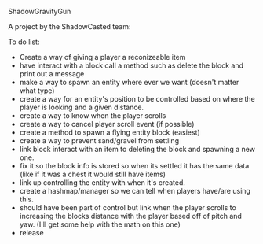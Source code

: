 ShadowGravityGun

A project by the ShadowCasted team:

To do list: 

- Create a way of giving a player a reconizeable item
- have interact with a block call a method such as delete the block and print out a message
- make a way to spawn an entity where ever we want (doesn't matter what type)
- create a way for an entity's position to be controlled based on where the player is looking and a given distance.
- create a way to know when the player scrolls
- create a way to cancel player scroll event (if possible)
- create a method to spawn a flying entity block (easiest)
- create a way to prevent sand/gravel from settling
- link block interact with an item to deleting the block and spawning a new one.
- fix it so the block info is stored so when its settled it has the same data (like if it was a chest it would still have items)
- link up controlling the entity with when it's created.
- create a hashmap/manager so we can tell when players have/are using this.
- should have been part of control but link when the player scrolls to increasing the blocks distance with the player based off of pitch and yaw. (I'll get some help with the math on this one)
- release 

